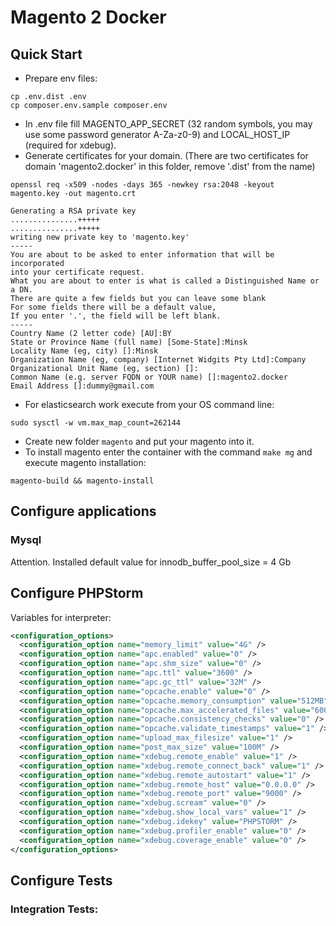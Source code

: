 # Magento 2 Docker

## Quick Start

* Prepare env files:
```shell script
cp .env.dist .env
cp composer.env.sample composer.env
```
* In .env file fill MAGENTO_APP_SECRET (32 random symbols, you may use some password generator A-Za-z0-9) and LOCAL_HOST_IP (required for xdebug).
* Generate certificates for your domain. (There are two certificates for domain 'magento2.docker' in this folder, remove '.dist' from the name)
```shell script
openssl req -x509 -nodes -days 365 -newkey rsa:2048 -keyout magento.key -out magento.crt

Generating a RSA private key
...............+++++
...............+++++
writing new private key to 'magento.key'
-----
You are about to be asked to enter information that will be incorporated
into your certificate request.
What you are about to enter is what is called a Distinguished Name or a DN.
There are quite a few fields but you can leave some blank
For some fields there will be a default value,
If you enter '.', the field will be left blank.
-----
Country Name (2 letter code) [AU]:BY
State or Province Name (full name) [Some-State]:Minsk
Locality Name (eg, city) []:Minsk
Organization Name (eg, company) [Internet Widgits Pty Ltd]:Company
Organizational Unit Name (eg, section) []:
Common Name (e.g. server FQDN or YOUR name) []:magento2.docker
Email Address []:dummy@gmail.com

```
* For elasticsearch work execute from your OS command line:
```shell script
sudo sysctl -w vm.max_map_count=262144
```
* Create new folder `magento` and put your magento into it.  
* To install magento enter the container with the command `make mg` and execute magento installation:
```shell script
magento-build && magento-install
```

## Configure applications
### Mysql
Attention. Installed default value for innodb_buffer_pool_size = 4 Gb

## Configure PHPStorm

Variables for interpreter:
```xml
<configuration_options>
  <configuration_option name="memory_limit" value="4G" />
  <configuration_option name="apc.enabled" value="0" />
  <configuration_option name="apc.shm_size" value="0" />
  <configuration_option name="apc.ttl" value="3600" />
  <configuration_option name="apc.gc_ttl" value="32M" />
  <configuration_option name="opcache.enable" value="0" />
  <configuration_option name="opcache.memory_consumption" value="512MB" />
  <configuration_option name="opcache.max_accelerated_files" value="60000" />
  <configuration_option name="opcache.consistency_checks" value="0" />
  <configuration_option name="opcache.validate_timestamps" value="1" />
  <configuration_option name="upload_max_filesize" value="1" />
  <configuration_option name="post_max_size" value="100M" />
  <configuration_option name="xdebug.remote_enable" value="1" />
  <configuration_option name="xdebug.remote_connect_back" value="1" />
  <configuration_option name="xdebug.remote_autostart" value="1" />
  <configuration_option name="xdebug.remote_host" value="0.0.0.0" />
  <configuration_option name="xdebug.remote_port" value="9000" />
  <configuration_option name="xdebug.scream" value="0" />
  <configuration_option name="xdebug.show_local_vars" value="1" />
  <configuration_option name="xdebug.idekey" value="PHPSTORM" />
  <configuration_option name="xdebug.profiler_enable" value="0" />
  <configuration_option name="xdebug.coverage_enable" value="0" />
</configuration_options>
```

## Configure Tests

### Integration Tests:

